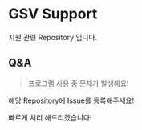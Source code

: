 # GSV Support
지원 관련 Repository 입니다.

## Q&A

> 프로그램 사용 중 문제가 발생해요!

해당 Repository에 Issue를 등록해주세요!

빠르게 처리 해드리겠습니다!




